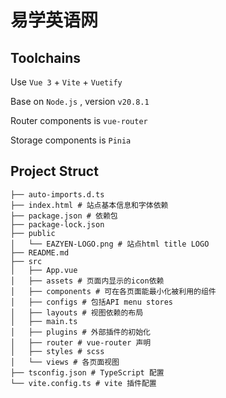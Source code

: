 # 易学英语网

## Toolchains
Use `Vue 3` + `Vite` + `Vuetify`

Base on `Node.js` , version `v20.8.1`

Router components is `vue-router`

Storage components is `Pinia`

## Project Struct

```
├── auto-imports.d.ts
├── index.html # 站点基本信息和字体依赖
├── package.json # 依赖包
├── package-lock.json
├── public
│   └── EAZYEN-LOGO.png # 站点html title LOGO
├── README.md
├── src
│   ├── App.vue
│   ├── assets # 页面内显示的icon依赖
│   ├── components # 可在各页面能最小化被利用的组件
│   ├── configs # 包括API menu stores 
│   ├── layouts # 视图依赖的布局
│   ├── main.ts 
│   ├── plugins # 外部插件的初始化
│   ├── router # vue-router 声明
│   ├── styles # scss 
│   └── views # 各页面视图
├── tsconfig.json # TypeScript 配置
└── vite.config.ts # vite 插件配置
```